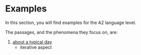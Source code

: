 # <x-trans>Examples</x-trans>

<x-trans>In this section, you will find examples for the A2 language level.</x-trans>

<x-trans>The passages, and the phenomena they focus on, are:</x-trans>

1. [<x-trans>about a typical day</x-trans>][typical_day]
    - <x-trans>iterative aspect</x-trans>

[typical_day]: ./typical_day.md
